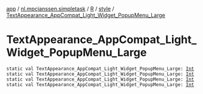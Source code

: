 [app](../../../index.md) / [nl.mpcjanssen.simpletask](../../index.md) / [R](../index.md) / [style](index.md) / [TextAppearance_AppCompat_Light_Widget_PopupMenu_Large](.)

# TextAppearance_AppCompat_Light_Widget_PopupMenu_Large

`static val TextAppearance_AppCompat_Light_Widget_PopupMenu_Large: `[`Int`](https://kotlinlang.org/api/latest/jvm/stdlib/kotlin/-int/index.html)
`static val TextAppearance_AppCompat_Light_Widget_PopupMenu_Large: `[`Int`](https://kotlinlang.org/api/latest/jvm/stdlib/kotlin/-int/index.html)
`static val TextAppearance_AppCompat_Light_Widget_PopupMenu_Large: `[`Int`](https://kotlinlang.org/api/latest/jvm/stdlib/kotlin/-int/index.html)
`static val TextAppearance_AppCompat_Light_Widget_PopupMenu_Large: `[`Int`](https://kotlinlang.org/api/latest/jvm/stdlib/kotlin/-int/index.html)